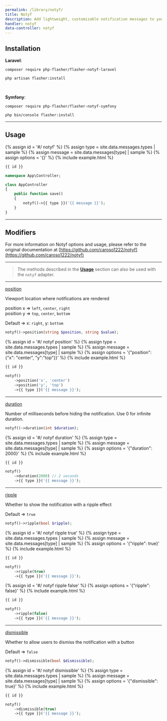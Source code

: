 ```yaml
---
permalink: /library/notyf/
title: Notyf
description: Add lightweight, customizable notification messages to your web projects with Notyf, a popular JavaScript library. With a focus on simplicity and accessibility, Notyf is easy to install and use, making it a great choice for any project that wants to engage and inform users.
handler: notyf
data-controller: notyf
---
```


## <i class="fa-duotone fa-list-radio"></i> Installation

**<i class="fa-brands fa-laravel text-red-900 fa-xl"></i> Laravel**:

```shell
composer require php-flasher/flasher-notyf-laravel
```
```shell
php artisan flasher:install
```

<br />

**<i class="fa-brands fa-symfony text-black fa-xl"></i> Symfony**:

```shell
composer require php-flasher/flasher-notyf-symfony
```
```shell
php bin/console flasher:install
```

---

## <i class="fa-duotone fa-list-radio"></i> Usage

{% assign id = '#/ notyf' %}
{% assign type = site.data.messages.types | sample %}
{% assign message = site.data.messages[type] | sample %}
{% assign options = '{}' %}
{% include example.html %}

```php
{{ id }}

namespace App\Controller;

class AppController
{
    public function save()
    {        
        notyf()->{{ type }}('{{ message }}');
    }
} 
```

---

## <i class="fa-duotone fa-list-radio"></i> Modifiers

For more information on Notyf options and usage, please refer to the original documentation at [https://github.com/caroso1222/notyf](https://github.com/caroso1222/notyf)

---

> The methods described in the **[Usage](/installation/#-modifiers)** section can also be used with the `notyf` adapter.

---

<p id="method-position"><a href="#method-position" class="anchor"><i class="fa-duotone fa-link"></i> position</a></p>

Viewport location where notifications are rendered

position x ⇒ `left`, `center`, `right` <br />
position y ⇒ `top`, `center`, `bottom`

Default ⇒ x: `right`, y: `bottom`

```php
notyf()->position(string $position, string $value);
```

{% assign id = '#/ notyf position' %}
{% assign type = site.data.messages.types | sample %}
{% assign message = site.data.messages[type] | sample %}
{% assign options = '{"position": {"x": "center", "y":"top"}}' %}
{% include example.html %}

```php
{{ id }}

notyf()
    ->position('x', 'center')
    ->position('y', 'top')
    ->{{ type }}('{{ message }}');
```

---

<p id="method-duration"><a href="#method-duration" class="anchor"><i class="fa-duotone fa-link"></i> duration</a></p>

Number of milliseconds before hiding the notification. Use 0 for infinite duration.

```php
notyf()->duration(int $duration);
```

{% assign id = '#/ notyf duration' %}
{% assign type = site.data.messages.types | sample %}
{% assign message = site.data.messages[type] | sample %}
{% assign options = '{"duration": 2000}' %}
{% include example.html %}

```php
{{ id }}

notyf()
    ->duration(2000) // 2 seconds
    ->{{ type }}('{{ message }}');
```

---

<p id="method-ripple"><a href="#method-ripple" class="anchor"><i class="fa-duotone fa-link"></i> ripple</a></p>

Whether to show the notification with a ripple effect

Default ⇒ `true`

```php
notyf()->ripple(bool $ripple);
```

{% assign id = '#/ notyf ripple true' %}
{% assign type = site.data.messages.types | sample %}
{% assign message = site.data.messages[type] | sample %}
{% assign options = '{"ripple": true}' %}
{% include example.html %}

```php
{{ id }}

notyf()
    ->ripple(true)
    ->{{ type }}('{{ message }}');
```

{% assign id = '#/ notyf ripple false' %}
{% assign options = '{"ripple": false}' %}
{% include example.html %}

```php
{{ id }}

notyf()
    ->ripple(false)
    ->{{ type }}('{{ message }}');
```

---

<p id="method-dismissible"><a href="#method-dismissible" class="anchor"><i class="fa-duotone fa-link"></i> dismissible</a></p>

Whether to allow users to dismiss the notification with a button

Default ⇒ `false`

```php
notyf()->dismissible(bool $dismissible);
```

{% assign id = '#/ notyf dismissible' %}
{% assign type = site.data.messages.types | sample %}
{% assign message = site.data.messages[type] | sample %}
{% assign options = '{"dismissible": true}' %}
{% include example.html %}

```php
{{ id }}

notyf()
    ->dismissible(true)
    ->{{ type }}('{{ message }}');
```
